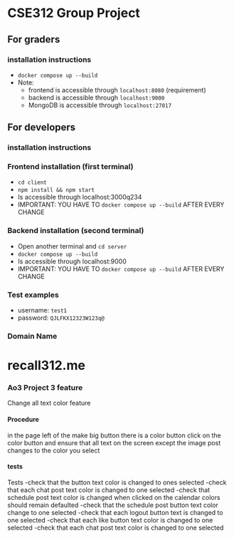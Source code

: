 # CSE312 Group Project

## For graders

### installation instructions

- `docker compose up --build`
- Note:
  - frontend is accessible through `localhost:8080` (requirement)
  - backend is accessible through `localhost:9000`
  - MongoDB is accessible through `localhost:27017`

## For developers

### installation instructions

### Frontend installation (first terminal)

- `cd client`
- `npm install && npm start`
- Is accessible through localhost:3000q234
- IMPORTANT: YOU HAVE TO `docker compose up --build` AFTER EVERY CHANGE

### Backend installation (second terminal)

- Open another terminal and `cd server`
- `docker compose up --build`
- Is accessible through localhost:9000
- IMPORTANT: YOU HAVE TO `docker compose up --build` AFTER EVERY CHANGE

### Test examples

- username: `test1`
- password: `QJLFKX12323W123q@`

### Domain Name

# recall312.me

### Ao3 Project 3 feature

Change all text color feature

#### Procedure

in the page left of the make big button there is a color button
click on the color button and ensure that all text on the screen except the image post changes to the color you select

#### tests

Tests
-check that the button text color is changed to ones selected
-check that each chat post text color is changed to one selected
-check that schedule post text color is changed when clicked on the calendar colors should remain defaulted
-check that the schedule post button text color change to one selected
-check that each logout button text is changed to one selected
-check that each like button text color is changed to one selected
-check that each chat post text color is changed to one selected
